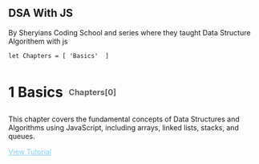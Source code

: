 
## DSA With JS 

By Sheryians Coding School and series where they taught Data Structure Algorithem with js


    let Chapters = [ 'Basics'  ]


# <div style='display:flex; align-items:center' > 1 Basics <p style='font-size:1rem;opacity:.7'>&nbsp;&nbsp;&nbsp;Chapters[0]</P></div>
This chapter covers the fundamental concepts of Data Structures and Algorithms using JavaScript, including arrays, linked lists, stacks, and queues. 

<a style='color:skyblue' href='https://youtu.be/h86FQ7vrnds?si=Mm39nBU48SE8MWsE' >View Tutorial</a>